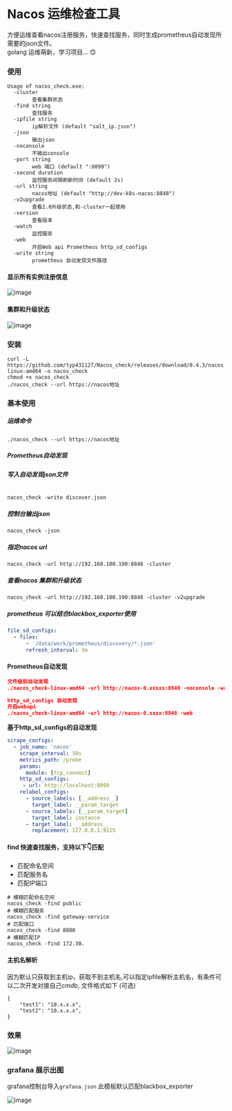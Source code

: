 # Nacos 运维检查工具

方便运维查看nacos注册服务，快速查找服务，同时生成prometheus自动发现所需要的json文件。   
golang 运维萌新，学习项目... 😊

### 使用

```shell
Usage of nacos_check.exe:
  -cluster
        查看集群状态
  -find string
        查找服务
  -ipfile string
        ip解析文件 (default "salt_ip.json")
  -json
        输出json
  -noconsole
        不输出console
  -port string
        web 端口 (default ":8099")
  -second duration
        监控服务间隔刷新时间 (default 2s)
  -url string
        nacos地址 (default "http://dev-k8s-nacos:8848")
  -v2upgrade
        查看2.0升级状态,和-cluster一起使用
  -version
        查看版本
  -watch
        监控服务
  -web
        开启Web api Prometheus http_sd_configs
  -write string
        prometheus 自动发现文件路径
```

#### 显示所有实例注册信息
![image](https://ddn-md.oss-cn-beijing.aliyuncs.com/images/md/2022/06/10/20220610104702.png)

#### 集群和升级状态

![image](https://ddn-md.oss-cn-beijing.aliyuncs.com/images/md/2022/06/10/20220610104930.png)

### 安装
```shell
curl -L https://github.com/typ431127/Nacos_check/releases/download/0.4.3/nacos_check-linux-amd64 -o nacos_check
chmod +x nacos_check
./nacos_check --url https://nacos地址
```

### 基本使用
##### 运维命令
```shell
./nacos_check --url https://nacos地址
```

#####  Prometheus自动发现

##### 写入自动发现json文件

```shell

nacos_check -write discover.json
```

##### 控制台输出json
```shell
nacos_check -json
```
##### 指定nacos url
```shell
nacos_check -url http://192.168.100.190:8848 -cluster
```
##### 查看nacos 集群和升级状态
```shell
nacos_check -url http://192.168.100.190:8848 -cluster -v2upgrade
```
#####  prometheus 可以结合blackbox_exporter使用

```yml
file_sd_configs:
  - files:
      - '/data/work/prometheus/discovery/*.json'
      refresh_interval: 3m
```

#### Prometheus自动发现
```json
文件级别自动发现
./nacos_check-linux-amd64 -url http://nacos-0.xxxxx:8848 -noconsole -write nacos.json

http_sd_configs 自动发现
开启webapi        
./nacos_check-linux-amd64 -url http://nacos-0.xxxx:8848 -web
```
**基于http_sd_configs的自动发现**
```yml
scrape_configs:
  - job_name: 'nacos'
    scrape_interval: 10s
    metrics_path: /probe
    params:
      module: [tcp_connect]
    http_sd_configs:
     - url: http://localhost:8099
    relabel_configs:
      - source_labels: [__address__]
        target_label: __param_target
      - source_labels: [__param_target]
        target_label: instance
      - target_label: __address__
        replacement: 127.0.0.1:9115
```

#### find 快速查找服务，支持以下👇匹配
- 匹配命名空间
- 匹配服务名
- 匹配IP端口

```shell
# 模糊匹配命名空间
nacos_check -find public
# 模糊匹配服务
nacos_check -find gateway-service
# 匹配端口
nacos_check -find 8080
# 模糊匹配IP
nacos_check -find 172.30.
```
#### 主机名解析
因为默认只获取到主机ip，获取不到主机名,可以指定ipfile解析主机名，有条件可以二次开发对接自己cmdb, 文件格式如下 (可选)

```shell
{
    "test1": "10.x.x.x",
    "test2": "10.x.x.x",
}
```

### 效果
![image](https://user-images.githubusercontent.com/20376675/154187473-96ced8e9-2c04-46aa-85b7-f3e44100e68d.png)

### grafana 展示出图

grafana控制台导入`grafana.json` 此模板默认匹配blackbox_exporter

![image](https://user-images.githubusercontent.com/20376675/154186534-35eed3db-70d8-461a-9aa6-df8cdcd7aa6c.png)
